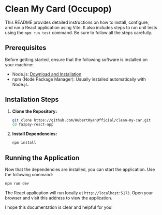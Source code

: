 # Clean My Card (Occupop)

This README provides detailed instructions on how to install, configure, and run a React application using Vite. It also includes steps to run unit tests using the `npm run test` command. Be sure to follow all the steps carefully.

## Prerequisites

Before getting started, ensure that the following software is installed on your machine:

- Node.js: [Download and Installation](https://nodejs.org/)
- npm (Node Package Manager): Usually installed automatically with Node.js.

## Installation Steps

1. **Clone the Repository:**

   ```bash
   git clone https://github.com/HubertRyanOfficial/clean-my-car.git
   cd fazpay-react-app
   ```

2. **Install Dependencies:**

   ```bash
   npm install
   ```

## Running the Application

Now that the dependencies are installed, you can start the application. Use the following command:

```bash
npm run dev
```

The React application will run locally at `http://localhost:5173`. Open your browser and visit this address to view the application.

I hope this documentation is clear and helpful for you!
